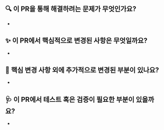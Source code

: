 ## 🔍️ 이 PR을 통해 해결하려는 문제가 무엇인가요?
* 

## ✨ 이 PR에서 핵심적으로 변경된 사항은 무엇일까요?
*

## 🔖 핵심 변경 사항 외에 추가적으로 변경된 부분이 있나요?
*

## 🩺 이 PR에서 테스트 혹은 검증이 필요한 부분이 있을까요?
*
